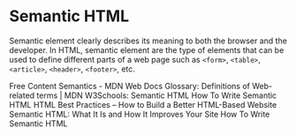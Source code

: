 # Semantic HTML

Semantic element clearly describes its meaning to both the browser and the developer. In HTML, semantic element are the type of elements that can be used to define different parts of a web page such as `<form>`, `<table>`, `<article>`, `<header>`, `<footer>`, etc.

<ResourceGroupTitle>Free Content</ResourceGroupTitle>
<BadgeLink badgeText='Read' colorScheme='yellow' href='https://developer.mozilla.org/en-US/docs/Glossary/Semantics'>Semantics - MDN Web Docs Glossary: Definitions of Web-related terms | MDN</BadgeLink>
<BadgeLink badgeText='Read' colorScheme='yellow' href='https://www.w3schools.com/html/html5_semantic_elements.asp'>W3Schools: Semantic HTML</BadgeLink>
<BadgeLink badgeText='Read' colorScheme='yellow' href='https://hackernoon.com/how-to-write-semantic-html-dkq3ulo'>How To Write Semantic HTML</BadgeLink>
<BadgeLink badgeText='Read' colorScheme='yellow' href='https://www.freecodecamp.org/news/html-best-practices/'>HTML Best Practices – How to Build a Better HTML-Based Website</BadgeLink>
<BadgeLink badgeText='Read' colorScheme='yellow' href='https://blog.hubspot.com/website/semantic-html'>Semantic HTML: What It Is and How It Improves Your Site</BadgeLink>
<BadgeLink badgeText='Read' colorScheme='yellow' href='https://hackernoon.com/how-to-write-semantic-html-dkq3ulo'>How To Write Semantic HTML</BadgeLink>
